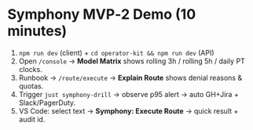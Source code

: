 # Symphony MVP‑2 Demo (10 minutes)
1) `npm run dev` (client) + `cd operator-kit && npm run dev` (API)
2) Open `/console` → **Model Matrix** shows rolling 3h / rolling 5h / daily PT clocks.
3) Runbook → `/route/execute` → **Explain Route** shows denial reasons & quotas.
4) Trigger `just symphony-drill` → observe p95 alert → auto GH+Jira + Slack/PagerDuty.
5) VS Code: select text → **Symphony: Execute Route** → quick result + audit id.
